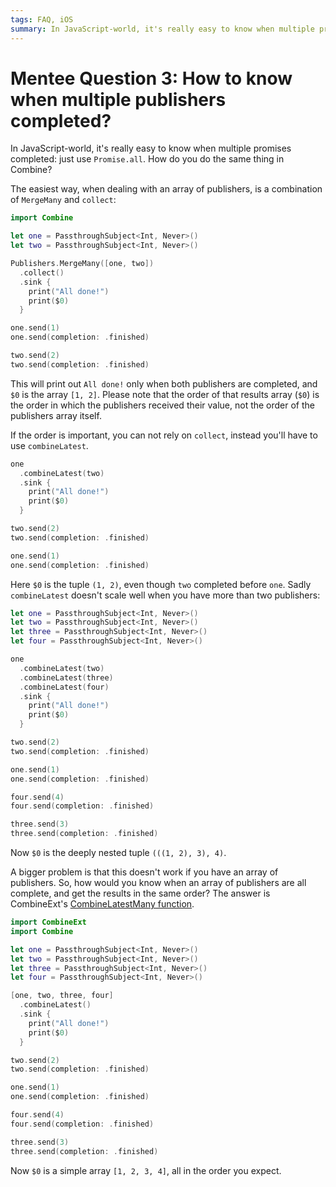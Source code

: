 ```yaml
---
tags: FAQ, iOS
summary: In JavaScript-world, it's really easy to know when multiple promises completed: just use Promise.all. How do you do the same thing in Combine?
---
```


# Mentee Question 3: How to know when multiple publishers completed?
In JavaScript-world, it's really easy to know when multiple promises completed: just use `Promise.all`. How do you do the same thing in Combine?

The easiest way, when dealing with an array of publishers, is a combination of `MergeMany` and `collect`:

```swift
import Combine

let one = PassthroughSubject<Int, Never>()
let two = PassthroughSubject<Int, Never>()

Publishers.MergeMany([one, two])
  .collect()
  .sink {
    print("All done!")
    print($0)
  }

one.send(1)
one.send(completion: .finished)

two.send(2)
two.send(completion: .finished)
```

This will print out `All done!` only when both publishers are completed, and `$0` is the array `[1, 2]`. Please note that the order of that results array (`$0`) is the order in which the publishers received their value, not the order of the publishers array itself.

If the order is important, you can not rely on `collect`, instead you'll have to use `combineLatest`.

```swift
one
  .combineLatest(two)
  .sink {
    print("All done!")
    print($0)
  }

two.send(2)
two.send(completion: .finished)

one.send(1)
one.send(completion: .finished)
```

Here `$0` is the tuple `(1, 2)`, even though `two` completed before `one`. Sadly `combineLatest` doesn't scale well when you have more than two publishers:

```swift
let one = PassthroughSubject<Int, Never>()
let two = PassthroughSubject<Int, Never>()
let three = PassthroughSubject<Int, Never>()
let four = PassthroughSubject<Int, Never>()

one
  .combineLatest(two)
  .combineLatest(three)
  .combineLatest(four)
  .sink {
    print("All done!")
    print($0)
  }

two.send(2)
two.send(completion: .finished)

one.send(1)
one.send(completion: .finished)

four.send(4)
four.send(completion: .finished)

three.send(3)
three.send(completion: .finished)
```

Now `$0` is the deeply nested tuple `(((1, 2), 3), 4)`. 

A bigger problem is that this doesn't work if you have an array of publishers. So, how would you know when an array of publishers are all complete, and get the results in the same order? The answer is CombineExt's [CombineLatestMany function](https://github.com/CombineCommunity/CombineExt#CombineLatestMany).

```swift
import CombineExt
import Combine

let one = PassthroughSubject<Int, Never>()
let two = PassthroughSubject<Int, Never>()
let three = PassthroughSubject<Int, Never>()
let four = PassthroughSubject<Int, Never>()

[one, two, three, four]
  .combineLatest()
  .sink {
    print("All done!")
    print($0)
  }

two.send(2)
two.send(completion: .finished)

one.send(1)
one.send(completion: .finished)

four.send(4)
four.send(completion: .finished)

three.send(3)
three.send(completion: .finished)
```

Now `$0` is a simple array `[1, 2, 3, 4]`, all in the order you expect.